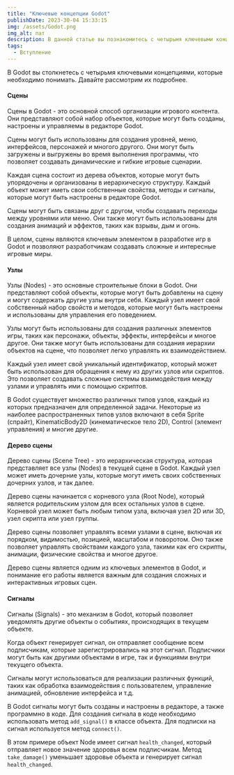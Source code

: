 ```yaml
---
title: "Ключевые концепции Godot"
publishDate: 2023-30-04 15:33:15
img: /assets/Godot.png
img_alt: пат
description: В данной статье вы познакомитесь с четырьмя ключевыми концепциями, которые необходимо понимать.
tags:
  - Вступление
---
```


В Godot вы столкнетесь с четырьмя ключевыми концепциями, которые необходимо понимать. Давайте рассмотрим их подробнее.

#### Сцены

Сцены в Godot - это основной способ организации игрового контента. Они представляют собой набор объектов, которые могут быть созданы, настроены и управляемы в редакторе Godot.

Сцены могут быть использованы для создания уровней, меню, интерфейсов, персонажей и многого другого. Они могут быть загружены и выгружены во время выполнения программы, что позволяет создавать динамические и гибкие игровые сценарии.

Каждая сцена состоит из дерева объектов, которые могут быть упорядочены и организованы в иерархическую структуру. Каждый объект может иметь свои собственные свойства, методы и сигналы, которые могут быть настроены в редакторе Godot.

Сцены могут быть связаны друг с другом, чтобы создавать переходы между уровнями или меню. Они также могут быть использованы для создания анимаций и эффектов, таких как взрывы, дым и огонь.

В целом, сцены являются ключевым элементом в разработке игр в Godot и позволяют разработчикам создавать сложные и интересные игровые миры.

#### Узлы

Узлы (Nodes) - это основные строительные блоки в Godot. Они представляют собой объекты, которые могут быть добавлены на сцену и могут содержать другие узлы внутри себя. Каждый узел имеет свой собственный набор свойств и методов, которые могут быть настроены и использованы для управления его поведением.

Узлы могут быть использованы для создания различных элементов игры, таких как персонажи, объекты, эффекты, интерфейсы и многое другое. Они также могут быть использованы для создания иерархии объектов на сцене, что позволяет легко управлять их взаимодействием.

Каждый узел имеет свой уникальный идентификатор, который может быть использован для обращения к нему из других узлов или скриптов. Это позволяет создавать сложные системы взаимодействия между узлами и управлять ими с помощью скриптов.

В Godot существует множество различных типов узлов, каждый из которых предназначен для определенной задачи. Некоторые из наиболее распространенных типов узлов включают в себя Sprite (спрайт), KinematicBody2D (кинематическое тело 2D), Control (элемент управления) и многие другие.

#### Дерево сцены

Дерево сцены (Scene Tree) - это иерархическая структура, которая представляет все узлы (Nodes) в текущей сцене в Godot. Каждый узел может иметь дочерние узлы, которые могут иметь своих собственных дочерних узлов, и так далее. 

Дерево сцены начинается с корневого узла (Root Node), который является родительским узлом для всех остальных узлов в сцене. Корневой узел может быть любым типом узла, включая узел 2D или 3D, узел скрипта или узел группы.

Дерево сцены позволяет управлять всеми узлами в сцене, включая их порядком, видимостью, позицией, масштабом и поворотом. Оно также позволяет управлять свойствами каждого узла, такими как его скрипты, анимации, физические свойства и многое другое.

Дерево сцены является одним из ключевых элементов в Godot, и понимание его работы является важным для создания сложных и интерактивных игровых сцен.

#### Сигналы

Сигналы (Signals) - это механизм в Godot, который позволяет уведомлять другие объекты о событиях, происходящих в текущем объекте. 

Когда объект генерирует сигнал, он отправляет сообщение всем подписчикам, которые зарегистрировались на этот сигнал. Подписчики могут быть как другими объектами в игре, так и функциями внутри текущего объекта.

Сигналы могут использоваться для реализации различных функций, таких как обработка взаимодействия с пользователем, управление анимацией, обновление интерфейса и т.д.

В Godot сигналы могут быть созданы и настроены в редакторе, а также программно в коде. Для создания сигнала в коде необходимо использовать метод `add_signal()` в классе объекта. Для подписки на сигнал используется метод `connect()`.

В этом примере объект Node имеет сигнал `health_changed`, который отправляет новое значение здоровья всем подписчикам. Метод `take_damage()` уменьшает здоровье объекта и генерирует сигнал `health_changed`.